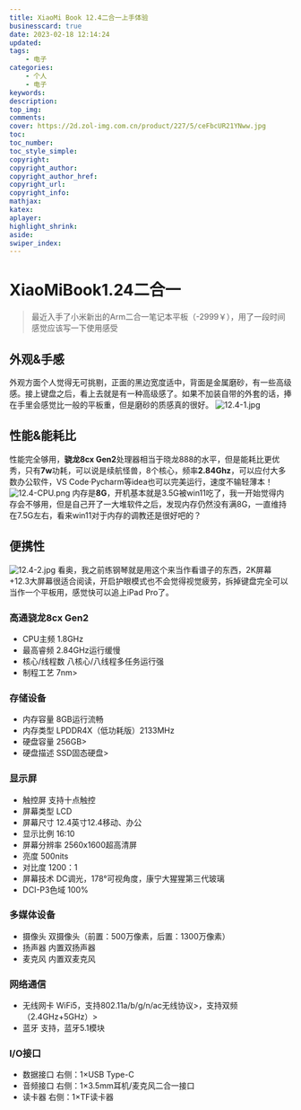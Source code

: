 ```yaml
---
title: XiaoMi Book 12.4二合一上手体验
businesscard: true
date: 2023-02-18 12:14:24
updated:
tags:
    - 电子
categories:
    - 个人
    - 电子
keywords:
description:
top_img:
comments:
cover: https://2d.zol-img.com.cn/product/227/5/ceFbcUR21YNww.jpg
toc:
toc_number:
toc_style_simple:
copyright:
copyright_author:
copyright_author_href:
copyright_url:
copyright_info:
mathjax:
katex:
aplayer:
highlight_shrink:
aside:
swiper_index:
---
```

# XiaoMiBook1.24二合一

> 最近入手了小米新出的Arm二合一笔记本平板（-2999￥），用了一段时间感觉应该写一下使用感受

## 外观&手感
外观方面个人觉得无可挑剔，正面的黑边宽度适中，背面是金属磨砂，有一些高级感。接上键盘之后，看上去就是有一种高级感了。如果不加装自带的外套的话，捧在手里会感觉比一般的平板重，但是磨砂的质感真的很好。
![12.4-1.jpg](https://minio-api.horonlee.com/blogpic/img/20250312120350949.jpg)

## 性能&能耗比
性能完全够用，**骁龙8cx Gen2**处理器相当于晓龙888的水平，但是能耗比更优秀，只有**7w**功耗，可以说是续航怪兽，8个核心，频率**2.84Ghz**，可以应付大多数办公软件，VS Code·Pycharm等idea也可以完美运行，速度不输轻薄本！
![12.4-CPU.png](https://minio-api.horonlee.com/blogpic/img/20250312120352691.png)
内存是**8G**，开机基本就是3.5G被win11吃了，我一开始觉得内存会不够用，但是自己开了一大堆软件之后，发现内存仍然没有满8G，一直维持在7.5G左右，看来win11对于内存的调教还是很好吧的？

## 便携性
![12.4-2.jpg](https://minio-api.horonlee.com/blogpic/img/20250312120354774.jpg)
看奥，我之前练钢琴就是用这个来当作看谱子的东西，2K屏幕+12.3大屏幕很适合阅读，开启护眼模式也不会觉得视觉疲劳，拆掉键盘完全可以当作一个平板用，感觉快可以追上iPad Pro了。

### 高通骁龙8cx Gen2
- CPU主频	    1.8GHz
- 最高睿频	2.84GHz运行缓慢
- 核心/线程数	八核心/八线程多任务运行强
- 制程工艺	7nm>
### 存储设备
- 内存容量	8GB运行流畅
- 内存类型	LPDDR4X（低功耗版）2133MHz
- 硬盘容量	256GB>
- 硬盘描述	SSD固态硬盘>
### 显示屏
- 触控屏	支持十点触控
- 屏幕类型	LCD
- 屏幕尺寸	12.4英寸12.4移动、办公
- 显示比例	16:10
- 屏幕分辨率	2560x1600超高清屏
- 亮度	500nits
- 对比度	1200：1
- 屏幕技术	DC调光，178°可视角度，康宁大猩猩第三代玻璃
- DCI-P3色域	100%
### 多媒体设备
- 摄像头	双摄像头（前置：500万像素，后置：1300万像素）
- 扬声器	内置双扬声器
- 麦克风	内置双麦克风
### 网络通信
- 无线网卡	WiFi5，支持802.11a/b/g/n/ac无线协议>，支持双频（2.4GHz+5GHz）>
- 蓝牙	    支持，蓝牙5.1模块
### I/O接口
- 数据接口	右侧：1×USB Type-C
- 音频接口	右侧：1×3.5mm耳机/麦克风二合一接口
- 读卡器	右侧：1×TF读卡器